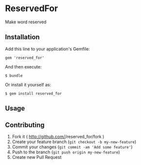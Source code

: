 # ReservedFor

Make word reserved

## Installation

Add this line to your application's Gemfile:

    gem 'reserved_for'

And then execute:

    $ bundle

Or install it yourself as:

    $ gem install reserved_for

## Usage


## Contributing

1. Fork it ( http://github.com/<my-github-username>/reserved_for/fork )
2. Create your feature branch (`git checkout -b my-new-feature`)
3. Commit your changes (`git commit -am 'Add some feature'`)
4. Push to the branch (`git push origin my-new-feature`)
5. Create new Pull Request
